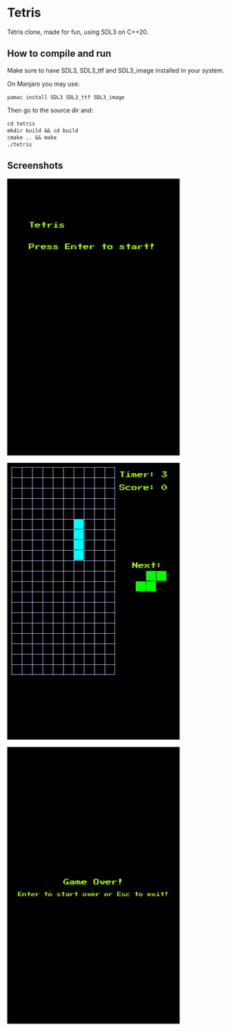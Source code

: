 # Tetris

Tetris clone, made for fun, using SDL3 on C++20.

## How to compile and run

Make sure to have SDL3, SDL3_ttf and SDL3_image installed in your system.

On Manjaro you may use:

    pamac install SDL3 SDL3_ttf SDL3_image
    
Then go to the source dir and:

    cd tetris
    mkdir build && cd build
    cmake .. && make
    ./tetris

## Screenshots
![Intro State](./screenshots/intro-state.png)

![Intro State](./screenshots/play-state.png)

![Intro State](./screenshots/game-over.png)

